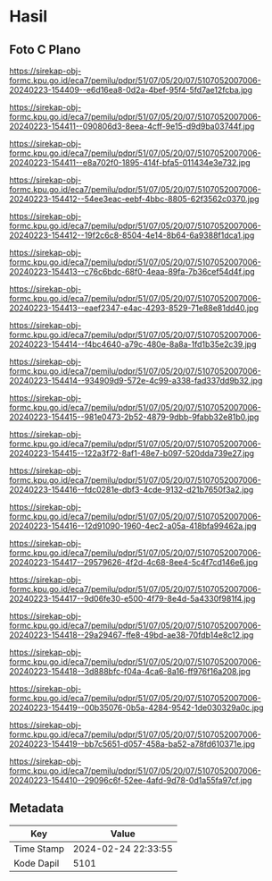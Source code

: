 # Hasil

## Foto C Plano

https://sirekap-obj-formc.kpu.go.id/eca7/pemilu/pdpr/51/07/05/20/07/5107052007006-20240223-154409--e6d16ea8-0d2a-4bef-95f4-5fd7ae12fcba.jpg

https://sirekap-obj-formc.kpu.go.id/eca7/pemilu/pdpr/51/07/05/20/07/5107052007006-20240223-154411--090806d3-8eea-4cff-9e15-d9d9ba03744f.jpg

https://sirekap-obj-formc.kpu.go.id/eca7/pemilu/pdpr/51/07/05/20/07/5107052007006-20240223-154411--e8a702f0-1895-414f-bfa5-011434e3e732.jpg

https://sirekap-obj-formc.kpu.go.id/eca7/pemilu/pdpr/51/07/05/20/07/5107052007006-20240223-154412--54ee3eac-eebf-4bbc-8805-62f3562c0370.jpg

https://sirekap-obj-formc.kpu.go.id/eca7/pemilu/pdpr/51/07/05/20/07/5107052007006-20240223-154412--19f2c6c8-8504-4e14-8b64-6a9388f1dca1.jpg

https://sirekap-obj-formc.kpu.go.id/eca7/pemilu/pdpr/51/07/05/20/07/5107052007006-20240223-154413--c76c6bdc-68f0-4eaa-89fa-7b36cef54d4f.jpg

https://sirekap-obj-formc.kpu.go.id/eca7/pemilu/pdpr/51/07/05/20/07/5107052007006-20240223-154413--eaef2347-e4ac-4293-8529-71e88e81dd40.jpg

https://sirekap-obj-formc.kpu.go.id/eca7/pemilu/pdpr/51/07/05/20/07/5107052007006-20240223-154414--f4bc4640-a79c-480e-8a8a-1fd1b35e2c39.jpg

https://sirekap-obj-formc.kpu.go.id/eca7/pemilu/pdpr/51/07/05/20/07/5107052007006-20240223-154414--934909d9-572e-4c99-a338-fad337dd9b32.jpg

https://sirekap-obj-formc.kpu.go.id/eca7/pemilu/pdpr/51/07/05/20/07/5107052007006-20240223-154415--981e0473-2b52-4879-9dbb-9fabb32e81b0.jpg

https://sirekap-obj-formc.kpu.go.id/eca7/pemilu/pdpr/51/07/05/20/07/5107052007006-20240223-154415--122a3f72-8af1-48e7-b097-520dda739e27.jpg

https://sirekap-obj-formc.kpu.go.id/eca7/pemilu/pdpr/51/07/05/20/07/5107052007006-20240223-154416--fdc0281e-dbf3-4cde-9132-d21b7650f3a2.jpg

https://sirekap-obj-formc.kpu.go.id/eca7/pemilu/pdpr/51/07/05/20/07/5107052007006-20240223-154416--12d91090-1960-4ec2-a05a-418bfa99462a.jpg

https://sirekap-obj-formc.kpu.go.id/eca7/pemilu/pdpr/51/07/05/20/07/5107052007006-20240223-154417--29579626-4f2d-4c68-8ee4-5c4f7cd146e6.jpg

https://sirekap-obj-formc.kpu.go.id/eca7/pemilu/pdpr/51/07/05/20/07/5107052007006-20240223-154417--9d06fe30-e500-4f79-8e4d-5a4330f981f4.jpg

https://sirekap-obj-formc.kpu.go.id/eca7/pemilu/pdpr/51/07/05/20/07/5107052007006-20240223-154418--29a29467-ffe8-49bd-ae38-70fdb14e8c12.jpg

https://sirekap-obj-formc.kpu.go.id/eca7/pemilu/pdpr/51/07/05/20/07/5107052007006-20240223-154418--3d888bfc-f04a-4ca6-8a16-ff976f16a208.jpg

https://sirekap-obj-formc.kpu.go.id/eca7/pemilu/pdpr/51/07/05/20/07/5107052007006-20240223-154419--00b35076-0b5a-4284-9542-1de030329a0c.jpg

https://sirekap-obj-formc.kpu.go.id/eca7/pemilu/pdpr/51/07/05/20/07/5107052007006-20240223-154419--bb7c5651-d057-458a-ba52-a78fd610371e.jpg

https://sirekap-obj-formc.kpu.go.id/eca7/pemilu/pdpr/51/07/05/20/07/5107052007006-20240223-154410--29096c6f-52ee-4afd-9d78-0d1a55fa97cf.jpg


## Metadata

| Key        | Value               |
| ---------- | ------------------- |
| Time Stamp | 2024-02-24 22:33:55 |
| Kode Dapil | 5101                |



